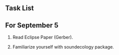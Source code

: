 ## Task List

## For September 5

1. Read Eclipse Paper (Gerber).

2. Familiarize yourself with soundecology package.

